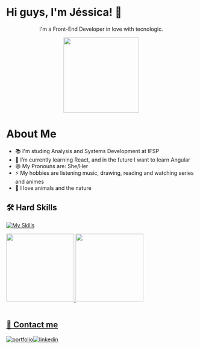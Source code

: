 
# Hi guys, I'm Jéssica! 👋

<div align="center">
          <p>I'm a Front-End Developer in love with tecnologic.</p>
          <img loading="lazy" src="https://i.ibb.co/YPkLmTL/octocat-1706570748094.png" width="200" height="auto"/>
</div>


# About Me
- 📚 I'm studing Analysis and Systems Development at IFSP
- 🌱 I’m currently learning React, and in the future I want to learn Angular
- 😄 My Pronouns are: She/Her
- ⚡ My hobbies are listening music, drawing, reading and watching series and animes
- 🌻 I love animals and the nature 


## 🛠 Hard Skills
[![My Skills](https://skillicons.dev/icons?i=html,css,js,sass,c,php,java,react,tailwind,mysql,vscode,figma,github,git)](https://skillicons.dev)

          
<div>
<a href="https://github.com/Jessybr">
<img loading="lazy" height="180em" src="https://github-readme-stats.vercel.app/api/top-langs/?username=Jessybr&layout=compact&langs_count=7&theme=dracula"/>
<img loading="lazy" height="180em" src="https://github-readme-stats.vercel.app/api?username=Jessybr&show_icons=true&theme=dracula&include_all_commits=true&count_private=true"/>
<br><br>

</div>



  
## 🔗 Contact me
<div>
          
[![portfolio](https://img.shields.io/badge/my_portfolio-000?style=for-the-badge&logo=ko-fi&logoColor=white)](https://jessybr.github.io/Portifolio/)[![linkedin](https://img.shields.io/badge/linkedin-0A66C2?style=for-the-badge&logo=linkedin&logoColor=white)](https://www.linkedin.com/in/jessica-bueno-ramos-275315150/)


</div>

